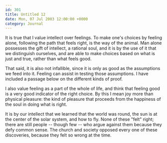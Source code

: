 ```yaml
---
id: 301
title: Untitled 12
date: Mon, 07 Jul 2003 12:00:00 +0000
category: Journal
---
```


It is true that I value intellect over feelings.  To make one's choices
by feeling alone, following the path that feels right, is the way of the
animal.  Man alone possesses the gift of intellect, a rational soul, and
it is by the use of it that we distinguish ourselves, and are able to
make choices based on what is just and true, rather than what feels
good.

That said, it is also not infallible, since it is only as good as the
assumptions we feed into it.  Feeling can assist in testing those
assumptions.  I have included a passage below on the different kinds of
proof.

I also value feeling as a part of the whole of life, and think that
feeling good is a very good indicator of the right choice.  By this I
mean joy more than physical pleasure: the kind of pleasure that proceeds
from the happiness of the soul in doing what is right.

It is by our intellect that we learned that the world was round, the sun
is at the center of the solar system, and how to fly.  None of these
"felt" right; there are still people -- though few -- who argue against
them because they defy common sense.  The church and society opposed
every one of these discoveries, because they felt so wrong at the time.


